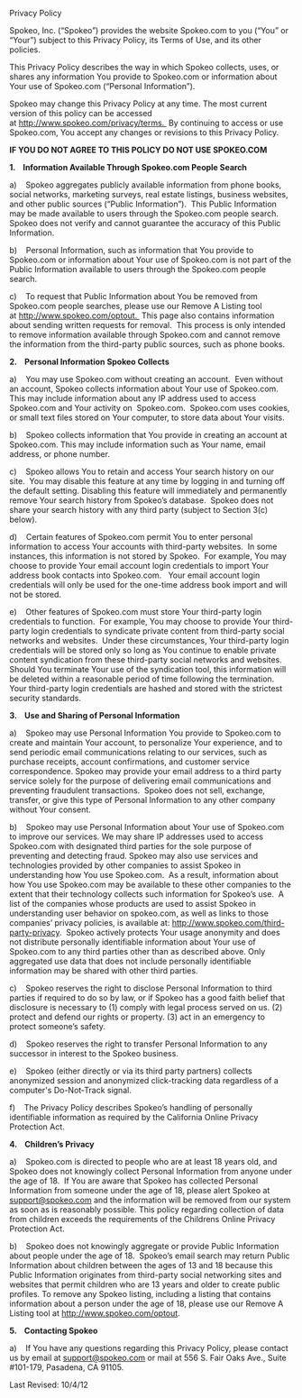 Privacy Policy

Spokeo, Inc. (“Spokeo”) provides the website Spokeo.com to you (“You” or “Your”) subject to this Privacy Policy, its Terms of Use, and its other policies.

This Privacy Policy describes the way in which Spokeo collects, uses, or shares any information You provide to Spokeo.com or information about Your use of Spokeo.com (“Personal Information”).

Spokeo may change this Privacy Policy at any time. The most current version of this policy can be accessed at http://www.spokeo.com/privacy/terms.  By continuing to access or use Spokeo.com, You accept any changes or revisions to this Privacy Policy.

**IF YOU DO NOT AGREE TO THIS POLICY DO NOT USE SPOKEO.COM**

**1.    Information Available Through Spokeo.com People Search**

a)    Spokeo aggregates publicly available information from phone books, social networks, marketing surveys, real estate listings, business websites, and other public sources (“Public Information”).  This Public Information may be made available to users through the Spokeo.com people search.  Spokeo does not verify and cannot guarantee the accuracy of this Public Information.

b)    Personal Information, such as information that You provide to Spokeo.com or information about Your use of Spokeo.com is not part of the Public Information available to users through the Spokeo.com people search.

c)    To request that Public Information about You be removed from Spokeo.com people searches, please use our Remove A Listing tool at http://www.spokeo.com/optout.  This page also contains information about sending written requests for removal.  This process is only intended to remove information available through Spokeo.com and cannot remove the information from the third-party public sources, such as phone books.

**2.    Personal Information Spokeo Collects**

a)    You may use Spokeo.com without creating an account.  Even without an account, Spokeo collects information about Your use of Spokeo.com.  This may include information about any IP address used to access Spokeo.com and Your activity on  Spokeo.com.  Spokeo.com uses cookies, or small text files stored on Your computer, to store data about Your visits.

b)    Spokeo collects information that You provide in creating an account at Spokeo.com. This may include information such as Your name, email address, or phone number.

c)    Spokeo allows You to retain and access Your search history on our site.  You may disable this feature at any time by logging in and turning off the default setting. Disabling this feature will immediately and permanently remove Your search history from Spokeo’s database.  Spokeo does not share your search history with any third party (subject to Section 3(c) below).

d)    Certain features of Spokeo.com permit You to enter personal information to access Your accounts with third-party websites.  In some instances, this information is not stored by Spokeo.  For example, You may choose to provide Your email account login credentials to import Your address book contacts into Spokeo.com.   Your email account login credentials will only be used for the one-time address book import and will not be stored.

e)    Other features of Spokeo.com must store Your third-party login credentials to function.  For example, You may choose to provide Your third-party login credentials to syndicate private content from third-party social networks and websites.  Under these circumstances, Your third-party login credentials will be stored only so long as You continue to enable private content syndication from these third-party social networks and websites.  Should You terminate Your use of the syndication tool, this information will be deleted within a reasonable period of time following the termination.  Your third-party login credentials are hashed and stored with the strictest security standards.

**3.    Use and Sharing of Personal Information**

a)    Spokeo may use Personal Information You provide to Spokeo.com to create and maintain Your account, to personalize Your experience, and to send periodic email communications relating to our services, such as purchase receipts, account confirmations, and customer service correspondence. Spokeo may provide your email address to a third party service solely for the purpose of delivering email communications and preventing fraudulent transactions.  Spokeo does not sell, exchange, transfer, or give this type of Personal Information to any other company without Your consent.

b)    Spokeo may use Personal Information about Your use of Spokeo.com to improve our services. We may share IP addresses used to access Spokeo.com with designated third parties for the sole purpose of preventing and detecting fraud. Spokeo may also use services and technologies provided by other companies to assist Spokeo in understanding how You use Spokeo.com.  As a result, information about how You use Spokeo.com may be available to these other companies to the extent that their technology collects such information for Spokeo’s use.  A list of the companies whose products are used to assist Spokeo in understanding user behavior on spokeo.com, as well as links to those companies’ privacy policies, is available at: http://www.spokeo.com/third-party-privacy.  Spokeo actively protects Your usage anonymity and does not distribute personally identifiable information about Your use of Spokeo.com to any third parties other than as described above. Only aggregated use data that does not include personally identifiable information may be shared with other third parties.

c)    Spokeo reserves the right to disclose Personal Information to third parties if required to do so by law, or if Spokeo has a good faith belief that disclosure is necessary to (1) comply with legal process served on us. (2) protect and defend our rights or property. (3) act in an emergency to protect someone’s safety.

d)    Spokeo reserves the right to transfer Personal Information to any successor in interest to the Spokeo business.

e)    Spokeo (either directly or via its third party partners) collects anonymized session and anonymized click-tracking data regardless of a computer's Do-Not-Track signal.

f)    The Privacy Policy describes Spokeo’s handling of personally identifiable information as required by the California Online Privacy Protection Act.

**4.    Children’s Privacy**

a)    Spokeo.com is directed to people who are at least 18 years old, and Spokeo does not knowingly collect Personal Information from anyone under the age of 18.  If You are aware that Spokeo has collected Personal Information from someone under the age of 18, please alert Spokeo at support@spokeo.com and the information will be removed from our system as soon as is reasonably possible. This policy regarding collection of data from children exceeds the requirements of the Childrens Online Privacy Protection Act.

b)    Spokeo does not knowingly aggregate or provide Public Information about people under the age of 18.  Spokeo’s email search may return Public Information about children between the ages of 13 and 18 because this Public Information originates from third-party social networking sites and websites that permit children who are 13 years and older to create public profiles. To remove any Spokeo listing, including a listing that contains information about a person under the age of 18, please use our Remove A Listing tool at http://www.spokeo.com/optout.

**5.    Contacting Spokeo**

a)    If You have any questions regarding this Privacy Policy, please contact us by email at support@spokeo.com or mail at 556 S. Fair Oaks Ave., Suite #101-179, Pasadena, CA 91105.

Last Revised: 10/4/12